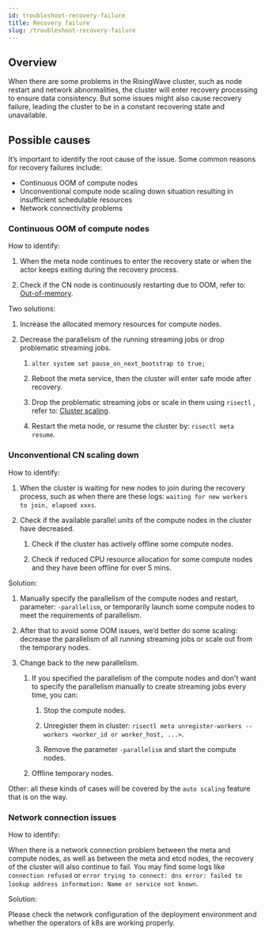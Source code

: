 ```yaml
---
id: troubleshoot-recovery-failure
title: Recovery failure
slug: /troubleshoot-recovery-failure
---
```


## Overview

When there are some problems in the RisingWave cluster, such as node restart and network abnormalities, the cluster will enter recovery processing to ensure data consistency. But some issues might also cause recovery failure, leading the cluster to be in a constant recovering state and unavailable. 

## Possible causes

It’s important to identify the root cause of the issue. Some common reasons for recovery failures include:

- Continuous OOM of compute nodes
- Unconventional compute node scaling down situation resulting in insufficient schedulable resources
- Network connectivity problems

### Continuous OOM of compute nodes

How to identify:

1. When the meta node continues to enter the recovery state or when the actor keeps exiting during the recovery process.

2. Check if the CN node is continuously restarting due to OOM, refer to: [Out-of-memory](troubleshoot-oom.md).

Two solutions:

1. Increase the allocated memory resources for compute nodes.

2. Decrease the parallelism of the running streaming jobs or drop problematic streaming jobs.

    1. `alter system set pause_on_next_bootstrap to true;`

    2. Reboot the meta service, then the cluster will enter safe mode after recovery.

    3. Drop the problematic streaming jobs or scale in them using `risectl` , refer to: [Cluster scaling](/deploy/k8s-cluster-scaling.md).

    4. Restart the meta node, or resume the cluster by: `risectl meta resume`.

### Unconventional CN scaling down

How to identify:

1. When the cluster is waiting for new nodes to join during the recovery process, such as when there are these logs: `waiting for new workers to join, elapsed xxxs`.

2. Check if the available parallel units of the compute nodes in the cluster have decreased.

    1. Check if the cluster has actively offline some compute nodes.

    2. Check if reduced CPU resource allocation for some compute nodes and they have been offline for over 5 mins.

Solution:

1. Manually specify the parallelism of the compute nodes and restart, parameter: `-parallelism`, or temporarily launch some compute nodes to meet the requirements of parallelism.

2. After that to avoid some OOM issues, we’d better do some scaling: decrease the parallelism of all running streaming jobs or scale out from the temporary nodes.

3. Change back to the new parallelism.

    1. If you specified the parallelism of the compute nodes and don't want to specify the parallelism manually to create streaming jobs every time, you can:

        1. Stop the compute nodes.

        2. Unregister them in cluster: `risectl meta unregister-workers --workers <worker_id or worker_host, ...>`.

        3. Remove the parameter `-parallelism` and start the compute nodes.

    2. Offline temporary nodes.

Other: all these kinds of cases will be covered by the `auto scaling` feature that is on the way.

### Network connection issues

How to identify:

When there is a network connection problem between the meta and compute nodes, as well as between the meta and etcd nodes, the recovery of the cluster will also continue to fail. You may find some logs like `connection refused` or `error trying to connect: dns error: failed to lookup address information: Name or service not known`.

Solution:

Please check the network configuration of the deployment environment and whether the operators of k8s are working properly.